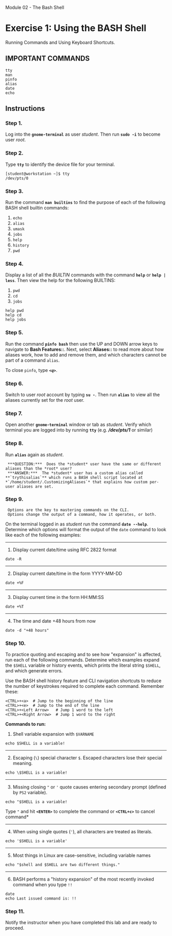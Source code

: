 Module 02 - The Bash Shell



# Exercise 1: Using the BASH Shell


Running Commands and Using Keyboard Shortcuts.


## IMPORTANT COMMANDS



```console
tty
man
pinfo
alias
date
echo
```



## Instructions



### Step 1. 

Log into the **`gnome-terminal`** as user *student*.
Then run **`sudo -i`** to become user *root*.

### Step 2.

Type **`tty`** to identify the device file for your terminal.


```console
[student@workstation ~]$ tty
/dev/pts/0
```

### Step 3.

Run the command **`man builtins`** to find the purpose of each of the following BASH shell builtin commands: 
1. `echo` 
2. `alias`
3. `umask`
4. `jobs`
5. `help`
6. `history`
7. `pwd`

### Step 4.
Display a list of all the *BUILTIN* commands with the command **`help`** or **`help | less`**.
Then view the help for the following BUILTINS:
1. `pwd`
2. `cd`
3. `jobs`

```console
help pwd
help cd
help jobs
```


### Step 5.

Run the command **`pinfo bash`** then use the UP and DOWN arrow keys to navigate to **Bash Features::**. 
Next, select **Aliases::** to read more about how aliases work, how to add and remove them, and which characters cannot be part of a command `alias`. 
    
To close `pinfo`, type ***`<q>`***.

    
### Step 6.

Switch to user *root* account by typing **`su -`**. 
Then run **`alias`** to view all the aliases currently set for the *root* user.


### Step 7.

Open another **`gnome-terminal`** window or tab as *student*.
Verify which terminal you are logged into by running  **`tty`** (e.g.  ***/dev/pts/1*** or similar)


### Step 8.

Run **`alias`** again as *student*.

     ***QUESTION:***  Does the *student* user have the same or different aliases than the *root* user?
     ***ANSWER:***  The *student* user has a custom alias called **`trythisalias`** which runs a BASH shell script located at *`/home/student/.CustomizingAliases`* that explains how custom per-user aliases are set.


### Step 9.

     Options are the key to mastering commands on the CLI. 
     Options change the output of a command, how it operates, or both.
     
On the terminal logged in as *student* run the command **`date --help`**. 
Determine which options will format the output of the `date` command to look like each of the following examples:

-----
1. Display current date/time using RFC 2822 format

```console
date -R
```

-----
2. Display current date/time in the form YYYY-MM-DD

```console
date +%F
```

-----
3. Display current time in the form HH:MM:SS

```console
date +%T
```

-----
4. The time and date +48 hours from now

```console
date -d "+48 hours"
```


### Step 10.

To practice quoting and escaping and to see how "expansion" is affected, run each of the following commands. 
Determine which examples expand the `$SHELL` variable or history events, which prints the literal string `$SHELL`, and which generate errors.

Use the BASH shell history feature and CLI navigation shortcuts to reduce the number of keystrokes required to complete each command.  Remember these:
```
<CTRL>+<a>  # Jump to the beginning of the line 
<CTRL>+<e>  # Jump to the end of the line
<CTRL>+<Left Arrow>   # Jump 1 word to the left
<CTRL>+<Right Arrow>  # Jump 1 word to the right
```

**Commands to run:**

1. Shell variable expansion with `$VARNAME`
     
```console
echo $SHELL is a variable!
```

-----
2. Escaping (`\`) special character `$`. Escaped characters lose their special meaning.
     
```console
echo \$SHELL is a variable!
```

-----
3. Missing closing `"` or `'` quote causes entering secondary prompt (defined by `PS2` variable). 
     
```console
echo "$SHELL is a variable!
```

Type `"` and hit **`<ENTER>`** to complete the command or **`<CTRL+c>`** to cancel command*

-----
4. When using single quotes (`'`), all characters are treated as literals.
     
```console
echo '$SHELL is a variable'
```

-----
5. Most things in Linux are case-sensitive, including variable names
     
```console
echo "$shell and $SHELL are two different things."
```

-----
6. BASH performs a "history expansion" of the most recently invoked command when you type `!!`
     
```console
date
echo Last issued command is: !!
```


### Step 11.

Notify the instructor when you have completed this lab and are ready to proceed.
